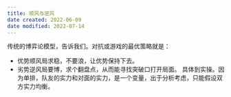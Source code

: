 ```yaml
---
title: 顺风与逆风
date created: 2022-06-09
date modified: 2022-07-14
---
```


传统的博弈论模型，告诉我们。对抗或游戏的最优策略就是：

- 优势顺风局求稳，不要浪，让优势保持下去。
- 劣势逆风局要博，求个翻盘点，从而能寻找突破口打开局面。
具体到实操。因为单排，队友的实力和对面的实力，是一个变量，出于分析考虑，只能假设双方实力均衡。
